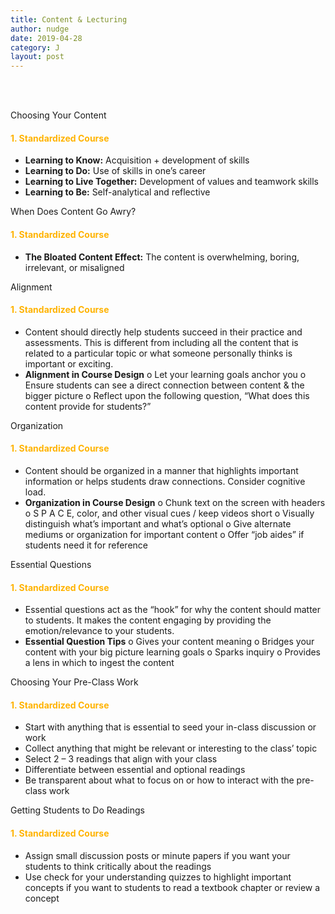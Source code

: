 ```yaml
---
title: Content & Lecturing
author: nudge
date: 2019-04-28
category: J
layout: post
---
```

<br>
<br>

Choosing Your Content 
#### <span style="color:#ffb300; font-weight:bold;">1. Standardized Course</span>

- **Learning to Know:** Acquisition + development of skills
-	**Learning to Do:** Use of skills in one’s career
-	**Learning to Live Together:** Development of values and teamwork skills
-	**Learning to Be:** Self-analytical and reflective 

When Does Content Go Awry?
#### <span style="color:#ffb300; font-weight:bold;">1. Standardized Course</span>

-	**The Bloated Content Effect:** The content is overwhelming, boring, irrelevant, or misaligned 

Alignment
#### <span style="color:#ffb300; font-weight:bold;">1. Standardized Course</span>

-	Content should directly help students succeed in their practice and assessments. This is different from including all the content that is related to a particular topic or what someone personally thinks is important or exciting.
-	**Alignment in Course Design** 
  o	Let your learning goals anchor you
  o	Ensure students can see a direct connection between content & the bigger picture
  o	Reflect upon the following question, “What does this content provide for students?” 

Organization 
#### <span style="color:#ffb300; font-weight:bold;">1. Standardized Course</span>

-	Content should be organized in a manner that highlights important information or helps students draw connections. Consider cognitive load.
-	**Organization in Course Design** 
  o	Chunk text on the screen with headers
  o	S P A C E, color, and other visual cues / keep videos short 
  o	Visually distinguish what’s important and what’s optional
  o	Give alternate mediums or organization for important content
  o	Offer “job aides” if students need it for reference

Essential Questions 
#### <span style="color:#ffb300; font-weight:bold;">1. Standardized Course</span>
-	Essential questions act as the “hook” for why the content should matter to students. It makes the content engaging by providing the emotion/relevance to your students.
-	**Essential Question Tips**
  o	Gives your content meaning
  o	Bridges your content with your big picture learning goals
  o	Sparks inquiry
  o	Provides a lens in which to ingest the content

Choosing Your Pre-Class Work 
#### <span style="color:#ffb300; font-weight:bold;">1. Standardized Course</span>
-	Start with anything that is essential to seed your in-class discussion or work
-	Collect anything that might be relevant or interesting to the class’ topic
-	Select 2 – 3 readings that align with your class
-	Differentiate between essential and optional readings
-	Be transparent about what to focus on or how to interact with the pre-class work

Getting Students to Do Readings
#### <span style="color:#ffb300; font-weight:bold;">1. Standardized Course</span>

-	Assign small discussion posts or minute papers if you want your students to think critically about the readings 
-	Use check for your understanding quizzes to highlight important concepts if you want to students to read a textbook chapter or review a concept









